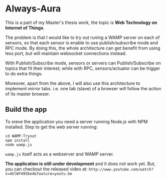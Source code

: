 Always-Aura
===========

This is a part of my Master's thesis work, the topic is **Web Technology on Internet of Things**.

The problem is that I would like to try out runing a WAMP server on each of sensors, so that each sensor is enable to use
publish/subscribe mode and RPC mode. By doing this, the whole architecture can get benefit from using less port, but will 
maintain websocket connections instead. 

With Publish/Subscribe mode, sensors or servers can Publish/Subscribe on topics that fit their interest; while with RPC,
sensors/actuator can be trigger to do extra things.

Moreover, apart from the above, I will also use this architecture to implement mirror tabs. i.e. one tab (slave) of a browser
will follow the action of its master browser.

## Build the app

To sreve the application you need a server running Node.js with NPM installed. Step to get the web server running:

    cd WAMP-Tryout
    npm install
    node wamp.js

```wamp.js``` itself acts as a webserver and WAMP server.

**The application is still under development** and it does not work yet. But, you can checkout the released video at:
```http://www.youtube.com/watch?v=4UlWY4956e4&feature=youtu.be```


